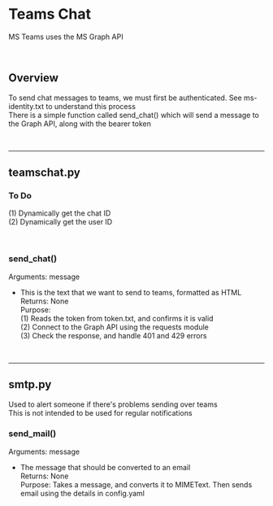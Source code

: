 # Teams Chat
MS Teams uses the MS Graph API  

&nbsp;<br>
## Overview
  To send chat messages to teams, we must first be authenticated. See ms-identity.txt to understand this process  
  There is a simple function called send_chat() which will send a message to the Graph API, along with the bearer token  

&nbsp;<br>
- - - -
## teamschat.py
### To Do
  (1) Dynamically get the chat ID  
  (2) Dynamically get the user ID  

&nbsp;<br>
### send_chat()
Arguments: message  
* This is the text that we want to send to teams, formatted as HTML  
Returns: None  
Purpose:  
  (1) Reads the token from token.txt, and confirms it is valid  
  (2) Connect to the Graph API using the requests module  
  (3) Check the response, and handle 401 and 429 errors  
  


&nbsp;<br>
- - - -
## smtp.py
Used to alert someone if there's problems sending over teams  
This is not intended to be used for regular notifications  

### send_mail()
Arguments: message  
* The message that should be converted to an email  
Returns: None  
Purpose: Takes a message, and converts it to MIMEText. Then sends email using the details in config.yaml  



